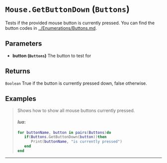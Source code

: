 # `Mouse.GetButtonDown` (```Buttons```)

Tests if the provided mouse button is currently pressed.
You can find the button codes in [../Enumerations/Buttons.md](../Enumerations/Buttons.md).

## Parameters
* **button (```Buttons```)** 
	The button to test for

## Returns
```Boolean```
True if the button is currently pressed down, false otherwise.

## Examples
> Shows how to show all mouse buttons currently pressed.
> 
> #### _lua_:
> ```lua
> for buttonName, button in pairs(Buttons)do
>    if(Buttons.GetButtonDown(button))then
>       Print(buttonName, "is currently pressed")
>    end
> end
> ```
---
